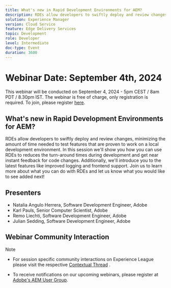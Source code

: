 ```yaml
---
title: What's new in Rapid Development Environments for AEM?
description: RDEs allow developers to swiftly deploy and review changes, minimizing the amount of time needed to test features that are proven to work on a local development environment. In this session we'll show you how you can use RDEs to reduces the turn-around times during development and get near instant feedback for code changes. Additionally, we'll introduce you to the latest features like improved logging and frontend support. Join us to learn more about what you can do with RDEs and let us know what you would like to see added next!
solution: Experience Manager
version: Cloud Service
feature: Edge Delivery Services
topic: Development
role: Developer
level: Intermediate
doc-type: Event
duration: 3600
---
```

# Webinar Date: September 4th, 2024

This webinar will be conducted on September 4, 2024 - 5pm CEST / 8am PDT / 8.30pm IST. 
The webinar is free of charge, only registration is required.
To join, please register [here](https://adobe.ly/4cwc5W4).

## What's new in Rapid Development Environments for AEM?

RDEs allow developers to swiftly deploy and review changes, minimizing the amount of time needed to test features that are proven to work on a local development environment. In this session we'll show you how you can use RDEs to reduces the turn-around times during development and get near instant feedback for code changes. Additionally, we'll introduce you to the latest features like improved logging and frontend support. Join us to learn more about what you can do with RDEs and let us know what you would like to see added next!

## Presenters

* Natalia Angulo Herrera, Software Development Engineer, Adobe
* Karl Pauls, Senior Computer Scientist, Adobe
* Remo Liechti, Software Development Engineer, Adobe 
* Julian Sedding, Software Development Engineer, Adobe

## Webinar Community Interaction

>[!NOTE]
>
>* For session specific community interactions on Experience League please visit the respective [Contextual Thread](https://adobe.ly/3M8MFTE) . 
>
>* To receive notifications on our upcoming webinars, please register at [Adobe's AEM User Group](https://aem-augs.adobe.com/).
